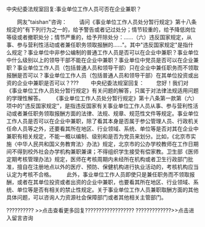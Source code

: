 中央纪委法规室回复:事业单位工作人员可否在企业兼职？









 　　网友"taishan"咨询：
　　请问《事业单位工作人员处分暂行规定》第十八条规定的"有下列行为之一的，给予警告或者记过处分；情节较重的，给予降低岗位等级或者撤职处分；情节严重的，给予开除处分：......（六）违反国家规定，从事、参与营利性活动或者兼任职务领取报酬的......"。其中"违反国家规定"是指什么规定？事业单位中非参公编制的普通工作人员是否可以在企业中兼职？事业单位中什么级别以上的领导干部不能在企业中兼职？事业单位中党员是否可以在企业兼职？事业单位工作人员（包括普通人员和领导干部）只在企业中兼任职务而不领取报酬是否可以？事业单位工作人员（包括普通人员和领导干部）在其单位投资或出资的企业中兼职是否可以？???
　　中央纪委法规室回复：
　　您好！我们对《事业单位工作人员处分暂行规定》有关问题的解答，只属于对法律法规适用问题的学理性解答。
　　《事业单位工作人员处分暂行规定》第十八条第一款第（六）项中的"违反国家规定"，是指违反国家有关事业单位工作人员从事、参与营利性活动或者兼任职务领取报酬方面的法律、法规、规章、规范性文件等规定。事业单位工作人员是否可以在企业中兼职，除了看其本身是否属于参公管理人员、行政机关任命人员等之外，还要看其所在地区、行业领域、系统、单位等是否对其在企业中兼职有相关规定，不能一概以编制、级别和是否为党员来划分。比如，《北京市实施〈中华人民共和国义务教育法〉办法》规定，北京市的公办学校教师在工作日期间不得到校外社会办学机构兼职兼课；不得组织学生接受有偿家教。卫生部《医师定期考核管理办法》规定，医师在考核周期内未经所在机构或者卫生行政部门批准，擅自在注册地点以外的医疗、预防、保健机构进行执业活动的，考核机构应当认定为考核不合格。
　　此外，事业单位工作人员即使只是兼任职务而不领取报酬，或者在其单位投资或者出资的企业中兼职，也要看其所在地区、行业领域、系统、单位等是否有相关的禁止性规定。关于事业单位工作人员兼职取酬方面的其他具体问题，可以咨询人力资源社会保障部门或者其他相关主管部门。

?????????? \>\>点击查看更多回复??????????????????
?????????????\>\>点击进入留言咨询
